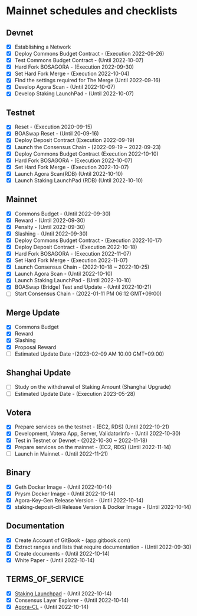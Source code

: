 # Mainnet schedules and checklists

## Devnet

- [x] Establishing a Network  
- [x] Deploy Commons Budget Contract - (Execution 2022-09-26)  
- [x] Test Commons Budget Contract - (Until 2022-10-07)  
- [x] Hard Fork BOSAGORA - (Execution 2022-09-30)
- [x] Set Hard Fork Merge - (Execution 2022-10-04)
- [x] Find the settings required for The Merge (Until 2022-09-16)  
- [x] Develop Agora Scan - (Until 2022-10-07)  
- [x] Develop Staking LaunchPad - (Until 2022-10-07)  

## Testnet
- [x] Reset - (Execution 2020-09-15)  
- [x] BOASwap Reset - (Until 20-09-16)  
- [x] Deploy Deposit Contract (Execution 2022-09-19)  
- [x] Launch the Consensus Chain - (2022-09-19 ~ 2022-09-23)  
- [x] Deploy Commons Budget Contract (Execution 2022-10-10)  
- [x] Hard Fork BOSAGORA - (Execution 2022-10-07)  
- [x] Set Hard Fork Merge - (Execution 2022-10-07)  
- [x] Launch Agora Scan(RDB) (Until 2022-10-10)  
- [x] Launch Staking LaunchPad (RDB) (Until 2022-10-10)  

## Mainnet
- [x] Commons Budget - (Until 2022-09-30)
- [x] Reward - (Until 2022-09-30)
- [x] Penalty - (Until 2022-09-30)
- [x] Slashing - (Until 2022-09-30)
- [x] Deploy Commons Budget Contract - (Execution 2022-10-17)  
- [x] Deploy Deposit Contract - (Execution 2022-10-18)  
- [x] Hard Fork BOSAGORA - (Execution 2022-11-07)  
- [x] Set Hard Fork Merge - (Execution 2022-11-07)  
- [x] Launch Consensus Chain - (2022-10-18 ~ 2022-10-25)  
- [x] Launch Agora Scan - (Until 2022-10-10)  
- [x] Launch Staking LaunchPad - (Until 2022-10-10)
- [x] BOASwap (Bridge) Test and Update - (Until 2022-10-21)
- [ ] Start Consensus Chain - (2022-01-11 PM 06:12 GMT+09:00)

## Merge Update
- [x] Commons Budget
- [x] Reward
- [x] Slashing
- [x] Proposal Reward
- [ ] Estimated Update Date -(2023-02-09 AM 10:00 GMT+09:00)

## Shanghai Update
- [ ] Study on the withdrawal of Staking Amount (Shanghai Upgrade)
- [ ] Estimated Update Date - (Execution 2023-05-28)  

## Votera
- [X] Prepare services on the testnet - (EC2, RDS) (Until 2022-10-21)  
- [X] Development, Votera App, Server, ValidatorInfo - (Until 2022-10-30)  
- [X] Test in Testnet or Devnet - (2022-10-30 ~ 2022-11-18)  
- [X] Prepare services on the mainnet - (EC2, RDS) (Until 2022-11-14)  
- [ ] Launch in Mainnet - (Until 2022-11-21)  

## Binary
- [x] Geth Docker Image - (Until 2022-10-14)  
- [x] Prysm Docker Image - (Until 2022-10-14)  
- [x] Agora-Key-Gen Release Version - (Until 2022-10-14)  
- [x] staking-deposit-cli Release Version & Docker Image - (Until 2022-10-14)  

## Documentation
- [x] Create Account of GitBook - (app.gitbook.com)  
- [x] Extract ranges and lists that require documentation - (Until 2022-09-30)  
- [x] Create documents - (Until 2022-10-14)  
- [x] White Paper - (Until 2022-10-14)  

## TERMS_OF_SERVICE
- [x] [Staking Launchpad](https://github.com/bosagora/agora-staking/blob/agora/src/pages/TermsOfService/index.tsx) - (Until 2022-10-14)  
- [x] Consensus Layer Explorer  - (Until 2022-10-14)  
- [x] [Agora-CL](https://github.com/bosagora/agora-cl/blob/agora/TERMS_OF_SERVICE.md) - (Until 2022-10-14) 
